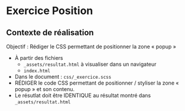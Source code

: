 # Exercice Position

## Contexte de réalisation
Objectif : Rédiger le CSS permettant de positionner la zone « popup »

- À partir des fichiers
  - `_assets/resultat.html` à visualiser dans un navigateur
  - `index.html`
-  Dans le document : `css/_exercice.scss`
  - RÉDIGER le code CSS permettant de positionner / styliser la zone « popup » et son contenu.
  - Le résutlat doit être IDENTIQUE au résultat montré dans `_assets/resultat.html`

